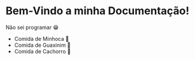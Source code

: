 # Bem-Vindo a minha Documentação!

Não sei programar 😁

- Comida de Minhoca 👾
- Comida de Guaxinim 🎃
- Comida de Cachorro 👺

